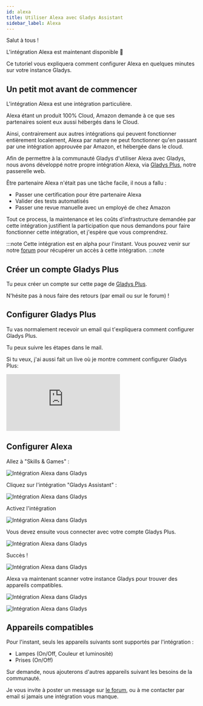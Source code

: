 ```yaml
---
id: alexa
title: Utiliser Alexa avec Gladys Assistant
sidebar_label: Alexa
---
```


Salut à tous !

L'intégration Alexa est maintenant disponible 🥳

Ce tutoriel vous expliquera comment configurer Alexa en quelques minutes sur votre instance Gladys.

## Un petit mot avant de commencer

L'intégration Alexa est une intégration particulière.

Alexa étant un produit 100% Cloud, Amazon demande à ce que ses partenaires soient eux aussi hébergés dans le Cloud.

Ainsi, contrairement aux autres intégrations qui peuvent fonctionner entièrement localement, Alexa par nature ne peut fonctionner qu'en passant par une intégration approuvée par Amazon, et hébergée dans le cloud.

Afin de permettre à la communauté Gladys d'utiliser Alexa avec Gladys, nous avons développé notre propre intégration Alexa, via [Gladys Plus](/fr/plus), notre passerelle web.

Être partenaire Alexa n'était pas une tâche facile, il nous a fallu :

- Passer une certification pour être partenaire Alexa
- Valider des tests automatisés
- Passer une revue manuelle avec un employé de chez Amazon

Tout ce process, la maintenance et les coûts d'infrastructure demandée par cette intégration justifient la participation que nous demandons pour faire fonctionner cette intégration, et j'espère que vous comprendrez.

:::note
Cette intégration est en alpha pour l'instant. Vous pouvez venir sur notre [forum](https://community.gladysassistant.com/t/integrer-gladys-dans-alexa/6399/13?u=pierre-gilles) pour récupérer un accès à cette intégration.
:::note

## Créer un compte Gladys Plus

Tu peux créer un compte sur cette page de [Gladys Plus](/fr/plus).

N'hésite pas à nous faire des retours (par email ou sur le forum) !

## Configurer Gladys Plus

Tu vas normalement recevoir un email qui t'expliquera comment configurer Gladys Plus.

Tu peux suivre les étapes dans le mail.

Si tu veux, j'ai aussi fait un live où je montre comment configurer Gladys Plus:

<div class="videoContainer">
<iframe  class="video" src="https://www.youtube.com/embed/TmjrBeufjyo" title="YouTube video player" frameborder="0" allow="accelerometer; autoplay; clipboard-write; encrypted-media; gyroscope; picture-in-picture" allowfullscreen></iframe>
</div>

## Configurer Alexa

Allez à "Skills & Games" :

![Intégration Alexa dans Gladys](../../../../../static/img/docs/fr/configuration/alexa/1-add-skill.jpg)

Cliquez sur l'intégration "Gladys Assistant" :

![Intégration Alexa dans Gladys](../../../../../static/img/docs/fr/configuration/alexa/2-click-on-gladys.jpg)

Activez l'intégration

![Intégration Alexa dans Gladys](../../../../../static/img/docs/fr/configuration/alexa/3-activate.jpg)

Vous devez ensuite vous connecter avec votre compte Gladys Plus.

![Intégration Alexa dans Gladys](../../../../../static/img/docs/fr/configuration/alexa/4-connect-gladys-plus.jpg)

Succès !

![Intégration Alexa dans Gladys](../../../../../static/img/docs/fr/configuration/alexa/5-success.jpg)

Alexa va maintenant scanner votre instance Gladys pour trouver des appareils compatibles.

![Intégration Alexa dans Gladys](../../../../../static/img/docs/fr/configuration/alexa/6-scan-for-devices.jpg)

![Intégration Alexa dans Gladys](../../../../../static/img/docs/fr/configuration/alexa/7-scanning.jpg)

## Appareils compatibles

Pour l'instant, seuls les appareils suivants sont supportés par l'intégration :

- Lampes (On/Off, Couleur et luminosité)
- Prises (On/Off)

Sur demande, nous ajouterons d'autres appareils suivant les besoins de la communauté.

Je vous invite à poster un message sur [le forum](https://community.gladysassistant.com/), ou à me contacter par email si jamais une intégration vous manque.
